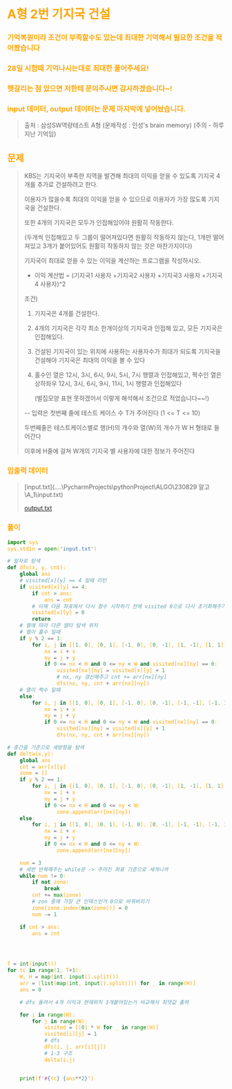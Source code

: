 <br/><Br>

<span style = "color:orange">

# A형 2번 기지국 건설

### 기억복원이라 조건이 부족할수도 있는데 최대한 기억해서 필요한 조건을 적어봤습니다

### 28일 시험때 기억나시는대로 최대한 풀어주세요! 

### 헷갈리는 점 있으면 저한테 문의주시면 감사하겠습니다~!

### input 데이터, output 데이터는 문제 마지막에 넣어놨습니다.







> 출처 : 삼성SW역량테스트 A형 (문제작성 : 인성's brain memory) (주의 - 하루지난 기억임) 



## 문제

> KBS는 기지국이 부족한 지역을 발견해 최대의 이익을 얻을 수 있도록 기지국 4개를 추가로 건설하려고 한다.
>
> 이용자가 많을수록 최대의 이익을 얻을 수 있으므로 이용자가 가장 많도록 기지국을 건설한다.
>
> 또한 4개의 기지국은 모두가 인접해있어야 원활히 작동한다. 
>
> (두개씩 인접해있고 두 그룹이 떨어져있다면 원활히 작동하지 않는다, 1개만 떨어져있고 3개가 붙어있어도 원활히 작동하지 않는 것은 마찬가지이다)
> 
>
> 기지국이 최대로 얻을 수 있는 이익을 계산하는 프로그램을 작성하시오.
>
> - 이익 계산법 = (기지국1 사용자 +기지국2 사용자 +기지국3 사용자 +기지국4 사용자)^2
>
> 
>
> 조건)
>
> 1. 기지국은 4개를 건설한다.
>
> 2. 4개의 기지국은 각각 최소 한개이상의 기지국과 인접해 있고, 모든 기지국은 인접해있다.
>
> 3. 건설된 기지국이 있는 위치에 사용하는 사용자수가 최대가 되도록 기지국을 건설해야 기지국은 최대의 이익을 볼 수 있다
>
> 4. 홀수인 열은 12시, 3시, 6시, 9시, 5시, 7시 행렬과 인접해있고, 짝수인 열은 상하좌우 12시, 3시, 6시, 9시, 11시, 1시 행렬과 인접해있다
>
>    (벌집모양 표현 못하겠어서 이렇게 해석해서 조건으로 적었습니다~~!)
>
> --
> 입력은 첫번째 줄에 테스트 케이스 수 T가 주어진다 (1 <= T <= 10)
>
> 두번째줄은 테스트케이스별로 행(H)의 개수와 열(W)의 개수가 W H 형태로 들어간다
>
> 이후에 H줄에 걸쳐 W개의 기지국 별 사용자에 대한 정보가 주어진다



### 입출력 데이터

>  [input.txt](..\..\PycharmProjects\pythonProject\ALGO\230829 알고\A_1\input.txt)
>
>  [output.txt](..\output.txt) 



### 풀이

```python
import sys
sys.stdin = open('input.txt')

# 일자로 탐색
def dfs(x, y, cnt):
    global ans
    # visited[x][y] == 4 일때 리턴
    if visited[x][y] == 4:
        if cnt > ans:
            ans = cnt
        # 이제 다음 좌표에서 다시 함수 시작하기 전에 visited 0으로 다시 초기화해주기
        visited[x][y] = 0
        return
    # 열에 따라 다른 델타 탐색 위치
    # 열이 홀수 일때
    if y % 2 == 1:
        for i, j in [[1, 0], [0, 1], [-1, 0], [0, -1], [1, -1], [1, 1]]:
            nx = i + x
            ny = j + y
            if 0 <= nx < H and 0 <= ny < W and visited[nx][ny] == 0:
                visited[nx][ny] = visited[x][y] + 1
                # nx, ny 갱신해주고 cnt += arr[nx][ny]
                dfs(nx, ny, cnt + arr[nx][ny])
    # 열이 짝수 일때
    else:
        for i, j in [[1, 0], [0, 1], [-1, 0], [0, -1], [-1, -1], [-1, 1]]:
            nx = i + x
            ny = j + y
            if 0 <= nx < H and 0 <= ny < W and visited[nx][ny] == 0:
                visited[nx][ny] = visited[x][y] + 1
                dfs(nx, ny, cnt + arr[nx][ny])

# 중간을 기준으로 세방향을 탐색
def delta(x,y):
    global ans
    cnt = arr[x][y]
    zone = []
    if y % 2 == 1:
        for i, j in [[1, 0], [0, 1], [-1, 0], [0, -1], [1, -1], [1, 1]]:
            nx = i + x
            ny = j + y
            if 0 <= nx < H and 0 <= ny < W:
                zone.append(arr[nx][ny])
    else:
        for i, j in [[1, 0], [0, 1], [-1, 0], [0, -1], [-1, -1], [-1, 1]]:
            nx = i + x
            ny = j + y
            if 0 <= nx < H and 0 <= ny < W:
                zone.append(arr[nx][ny])

    num = 3
    # 세번 반복해주는 while문 -> 주어진 좌표 기준으로 세개니까
    while num != 0:
        if not zone:
            break
        cnt += max(zone)
        # zon 중에 가장 큰 인덱스인거 0으로 바꿔버리기
        zone[zone.index(max(zone))] = 0
        num -= 1

    if cnt > ans:
        ans = cnt




T = int(input())
for tc in range(1, T+1):
    W, H = map(int, input().split())
    arr = [list(map(int, input().split())) for _ in range(H)]
    ans = 0

    # dfs 돌려서 4개 이익과 현재위치 3개붙어있는거 비교해서 최댓값 출력

    for i in range(H):
        for j in range(W):
            visited = [[0] * W for _ in range(H)]
            visited[i][j] = 1
            # dfs
            dfs(i, j, arr[i][j])
            # 1-3 구조
            delta(i,j)


    print(f'#{tc} {ans**2}')
```



>  
